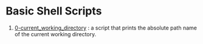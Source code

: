 # **Basic Shell Scripts**

1. [0-current_working_directory](0-current_working_directory) : a script that prints the absolute path name of the current working directory.